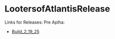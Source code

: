 # LootersofAtlantisRelease

Links for Releases:
Pre Aplha:
*  [Build_2_19_25](https://github.com/bpoletti/LootersOfAtlantisRelease/blob/main/Executables/LootersofAtlantisGame_Build_2_19_25.exe)
